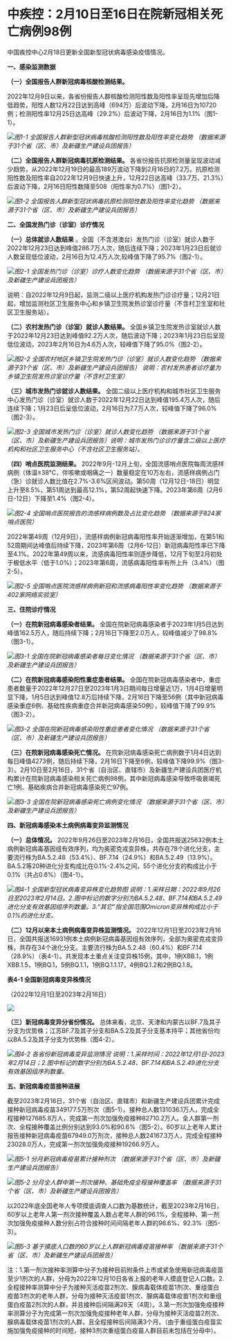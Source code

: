 # 中疾控：2月10日至16日在院新冠相关死亡病例98例

中国疾控中心2月18日更新全国新型冠状病毒感染疫情情况。

**一、感染监测数据**

**（一）全国报告人群新冠病毒核酸检测结果。**

2022年12月9日以来，各省份报告人群核酸检测阳性数及阳性率呈现先增加后降低趋势，阳性人数12月22日达到高峰（694万）后波动下降，2月16日为10720例；检测阳性率12月25日达高峰（29.2%）后波动下降，2月16日为1.1%（图1-1）。

![](https://inews.gtimg.com/newsapp_bt/0/15673498897/1000)_图1-1
全国报告人群新型冠状病毒核酸检测阳性数及阳性率变化趋势 （数据来源于31个省（区、市）及新疆生产建设兵团报告）_

**（二）全国报告人群新冠病毒抗原检测结果。**
各省份报告抗原检测量呈现波动减少趋势，从2022年12月19日的最高189万波动下降到2月16日的7.2万。抗原检测阳性数及阳性率自2022年12月9日快速上升，12月22日达高峰（33.7万、21.3%）后波动下降，2月16日阳性数降至508（阳性率为0.7%）（图1-2）。

![](https://inews.gtimg.com/newsapp_bt/0/15673498898/1000)_图1-2
全国报告人群新型冠状病毒抗原检测阳性数及阳性率变化趋势 （数据来源于31个省（区、市）及新疆生产建设兵团报告）_

**二、全国发热门诊（诊室）诊疗情况**

**（一）总体就诊人数结果**
。全国（不含港澳台）发热门诊（诊室）就诊人数于2022年12月23日达到峰值286.7万人次，随后连续下降；2023年1月23日后就诊人数呈现低位波动，2月16日为12.4万人次,较峰值下降了95.7%（图2-1）。

![](https://inews.gtimg.com/newsapp_bt/0/15673498887/1000)_图2-1
全国发热门诊（诊室）诊疗人数变化趋势 （数据来源于31个省（区、市）及新疆生产建设兵团报告）_

说明：自2022年12月9日起，监测二级以上医疗机构发热门诊诊疗量；12月21日起，增加监测社区卫生服务中心和乡镇卫生院发热诊室诊疗量（不含村卫生室和社区卫生服务站）。

**（二）农村发热门诊（诊室）就诊人数结果。**
全国乡镇卫生院发热诊室就诊人数于2022年12月23日达到峰值92.2万人次，随后波动下降；2023年1月23日后呈现低位波动，2023年2月16日为4.6万人次，较峰值下降了95.0%（图2-2）。

![](https://inews.gtimg.com/newsapp_bt/0/15673498890/1000)_图2-2
全国农村地区乡镇卫生院发热门诊（诊室）就诊人数变化趋势 （数据来源于31个省（区、市）及新疆生产建设兵团报告）
说明：农村发热患者诊疗量为乡镇卫生院发热诊室诊疗量（不含村卫生室）_

**（三）城市发热门诊就诊人数结果。**
全国二级以上医疗机构和城市社区卫生服务中心发热门诊（诊室）就诊人数于2022年12月22日达到峰值195.4万人次，随后连续下降；1月23日后呈低位波动，2月16日为7.7万人次，较峰值下降了96.0%（图2-3）。

![](https://inews.gtimg.com/newsapp_bt/0/15673498889/1000)_图2-3
全国城市发热门诊（诊室）就诊人数变化趋势
（数据来源于31个省（区、市）及新疆生产建设兵团报告）说明：城市发热门诊诊疗量含二级以上医疗机构和社区卫生服务中心（不含社区卫生服务站）。_

**（四）哨点医院监测结果。**
2022年9月-12月上旬，全国流感哨点医院每周流感样病例（体温≥38℃，伴咳嗽或咽痛之一）数量稳定在10万左右，流感样病例占门（急）诊就诊人数比值在2.7%-3.6%区间波动。第50周（12月12日-18日）明显上升至8.5%，第51周达到最高12.1%，第52周起快速下降。2023年第6周（2月6日-12日）下降至1.4%（图2-4）。

![](https://inews.gtimg.com/newsapp_bt/0/15673498882/1000)_图2-4
全国哨点医院报告的流感样病例数及占比变化趋势 （数据来源于824家哨点医院）_

2022年第49周（12月9日），流感样病例新冠病毒阳性率开始逐渐增加，在第51和52周期间达峰值后持续下降，2023年第6周（2月6-12日）新冠病毒阳性率已下降至4.1%。2022年第49周以来，流感病毒阳性率则逐步降低，12月下旬至2月初处于极低水平（低于1.0%）；2023年第6周，流感病毒阳性率有所上升（3.4%）（图2-5）。

![](https://inews.gtimg.com/newsapp_bt/0/15673498896/1000)_图2-5
全国哨点医院流感样病例新冠和流感病毒阳性率变化趋势 （数据来源于402家网络实验室）_

**三、住院诊疗情况**

**（一）在院新冠病毒感染者结果。**
全国在院新冠病毒感染者于2023年1月5日达到峰值162.5万人，随后持续下降；2月16日下降至2.0万人，较峰值减少了98.8%（图3-1）。

![](https://inews.gtimg.com/newsapp_bt/0/15673498886/1000)_图3-1
全国在院新冠病毒感染者每日变化情况 （数据来源于31个省（区、市）及新疆生产建设兵团报告）_

**（二）在院新冠病毒感染阳性重症患者结果。**
全国在院新冠病毒感染者中，重症患者数量于2022年12月27日至2023年1月3日期间每日增量近1万，1月4日增量明显下降，1月5日达到峰值12.8万后持续下降，2月16日下降至56例（其中新冠病毒感染重症6例、基础性疾病重症合并新冠病毒感染50例），较峰值下降了99.9%（图3-2）。

![](https://inews.gtimg.com/newsapp_bt/0/15673498891/1000)_图3-2
全国在院新冠病毒感染阳性重症患者变化情况 （数据来源于31个省（区、市）及新疆生产建设兵团报告）_

**（三）在院新冠病毒感染死亡情况。**
在院新冠病毒感染死亡病例数于1月4日达到每日峰值4273例，随后持续下降，2月16日下降至6例，较峰值下降99.9%（图3-3）。2月10日至2月16日，31个省（自治区、直辖市）及新疆生产建设兵团医疗机构累计在院新冠病毒感染相关死亡病例98例，其中新冠病毒感染导致呼吸衰竭死亡1例、基础疾病合并新冠病毒感染死亡97例。

![](https://inews.gtimg.com/newsapp_bt/0/15673498895/1000)_图3-3
全国在院新冠病毒感染死亡病例变化情况 （数据来源于31个省（区、市）及新疆生产建设兵团报告）_

**四、新冠病毒感染本土病例病毒变异监测情况**

**（一）总体情况。**
2022年9月26日至2023年2月16日，全国共报送25632例本土病例新冠病毒基因组有效序列，均为奥密克戎变异株，共存在78个进化分支，主要流行株为BA.5.2.48（53.4%）、BF.7.14（24.9%）和BA.5.2.49（13.9%）。BA.5.2等20种进化分支构成比在0.1%-2.4%之间，55个进化分支的构成比小于0.1%（共占0.6%）（图4-1）。

![](https://inews.gtimg.com/newsapp_bt/0/15673498893/1000)_图4-1
全国新型冠状病毒变异株变化趋势图
说明：1.采样日期：2022年9月26日至2023年2月14日。2.图中标记的数字分别为BA.5.2.48、BF.7.14和BA.5.2.49进化分支有效基因组序列数量。3.“其它”指全国范围Omicron变异株构成比小于0.1%的进化分支。_

**（二）12月以来本土病例病毒变异株监测情况。**
2022年12月1日至2023年2月16日，全国共报送16931例本土病例新冠病毒基因组有效序列，全部为奥密克戎变异株，共存在34个进化分支。主要流行株为BA.5.2.48（60.4%）和BF.7.14（28.9%）（表4-1）。共发现本土重点关注变异株15例，其中，1例XBB.1，1例XBB.1.5，1例BQ.1，5例BQ.1.1，1例BQ.1.1.17，4例BQ.1.2和2例BQ.1.8。

**表4-1 全国新冠病毒变异株情况**

（2022年12月1日至2023年2月16日）

![](https://inews.gtimg.com/newsapp_bt/0/15673500345/1000)

**（三）新冠病毒变异分省份情况。**
总体来看，北京、天津和内蒙古以BF.7及其子分支为优势株；江苏BF.7及其子分支和BA.5.2及其子分支基本持平；其他省份均以BA.5.2及其子分支为优势株（图4-2）。

![](https://inews.gtimg.com/newsapp_bt/0/15673498899/1000)_图4-2 各省份新冠病毒变异监测情况
说明：1.采样时间：2022年12月1日-2023年2月14日；2.图中标记的数字分别为BA.5.2.48、BF.7.14和BA.5.2.49进化分支有效基因组序列数量。_

**五、新冠病毒疫苗接种进展**

截至2023年2月16日，31个省（自治区、直辖市）和新疆生产建设兵团累计完成接种新冠病毒疫苗349177.5万剂次（图5-1）。接种总人数131036.1万人，完成全程接种127685.8万人，完成第一剂次加强免疫接种82710.2万人。全人群第一剂次、全程接种覆盖比例分别达到93.0%和90.6%（图5-2）。60岁以上老年人累计报告接种新冠病毒疫苗67949.0万剂次，接种总人数24167.3万人，完成全程接种23028.0万人，完成第一剂次加强免疫接种19266.9万人。

![](https://inews.gtimg.com/newsapp_bt/0/15673498885/1000)_图5-1 分月新冠病毒疫苗累计接种剂次
（数据来源于31个省（区、市）及新疆生产建设兵团报告）_

![](https://inews.gtimg.com/newsapp_bt/0/15673498883/1000)_图5-2
分月全人群中第一剂次接种、基础免疫全程接种覆盖率 （数据来源于31个省（区、市）及新疆生产建设兵团报告）_

以2022年底全国老年人专项摸底调查人口数为基数统计，截至2023年2月16日，60岁以上老年人第一剂次接种覆盖人数占老年人群的96.1%，全程接种、第一剂次加强免疫接种人数分别占符合接种时间间隔老年人群的96.6%、92.3%（图5-3）。

![](https://inews.gtimg.com/newsapp_bt/0/15673498888/1000)_图5-3
基于摸底人口数的60岁以上人群新冠病毒疫苗接种率 （数据来源于31个省（区、市）及新疆生产建设兵团报告）_

注：1.第一剂次接种率测算中分子为接种目前附条件上市或紧急使用新冠病毒疫苗至少1剂次的人群，分母为2022年12月10日各省上报的老年人摸底登记人口数。2.全程接种率测算中分子为接种灭活疫苗2剂次、腺病毒载体疫苗1剂次、重组蛋白疫苗3剂次的老年人群，分母为接种灭活疫苗1剂次、腺病毒载体疫苗1剂次和重组蛋白疫苗2剂次的人群，并且接种后间隔满28天（4周）。3.第一剂次加强免疫接种率测算分子为完成第一剂次加强免疫接种老年人群，分母为接种灭活疫苗2剂次、腺病毒载体疫苗1剂次的人群，且全程接种后间隔满3个月。（由于重组蛋白疫苗实施加强免疫接种的时间短，接种3剂次重组蛋白疫苗人群目前未包括在分母中）。

